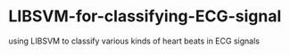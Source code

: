# LIBSVM-for-classifying-ECG-signal
using LIBSVM to classify various kinds of heart beats in ECG signals
